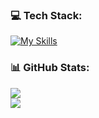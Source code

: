 ### 💻 Tech Stack:
[![My Skills](https://skillicons.dev/icons?i=cs,dotnet,postgres,js,ts,react,git,docker,mongo,redis,rabbitmq,redux)](https://skillicons.dev)
### 📊 GitHub Stats:
![](https://github-readme-stats.vercel.app/api?username=DanC-rep&theme=tokyonight&hide_border=false&include_all_commits=false&count_private=false)<br>
![](https://github-readme-streak-stats.herokuapp.com/?user=DanC-rep&theme=tokyonight&hide_border=false)<br/>
